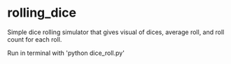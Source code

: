 # rolling_dice
Simple dice rolling simulator that gives visual of dices, average roll, and roll count for each roll.

Run in terminal with 'python dice_roll.py'
